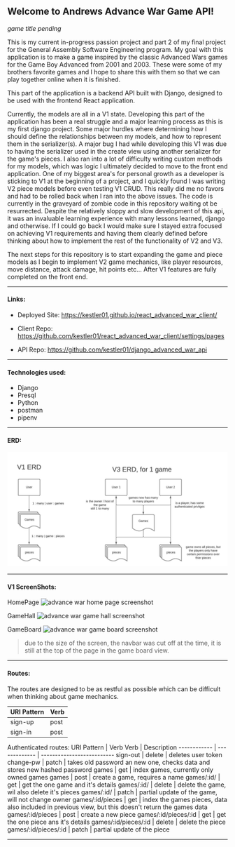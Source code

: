 <!-- Read me file -->

## Welcome to Andrews Advance War Game API!  
*game title pending*

This is my current in-progress passion project and part 2 of my final project for the General Assembly Software Engineering program. 
My goal with this application is to make a game inspired by the classic Advanced Wars games for the Game Boy Advanced from 2001 and 2003. These were some of my brothers favorite games and I hope to share this with them so that we can play together online when it is finished. 

This part of the application is a backend API built with Django, designed to be used with the frontend React application. 

Currently, the models are all in a V1 state. Developing this part of the application has been a real struggle and a major learning process as this is my first django project. 
Some major hurdles where determining how I should define the relationships between my models, and how to represent them in the serializer(s). A major bug I had while developing this V1 was due to having the serializer used in the create view using another serializer for the game's pieces. I also ran into a lot of difficulty writing custom methods for my models, which was logic I ultimately decided to move to the front end application. 
One of my biggest area's for personal growth as a developer is sticking to V1 at the beginning of a project, and I quickly found I was writing V2 piece models before even testing V1 CRUD. This really did me no favors and had to be rolled back when I ran into the above issues. The code is currently in the graveyard of zombie code in this repository waiting ot be resurrected.
Despite the relatively sloppy and slow development of this api, it was an invaluable learning experience with many lessons learned, django and otherwise. If I could go back I would make sure I stayed extra focused on achieving V1 requirements and having them clearly defined before thinking about how to implement the rest of the functionality of V2 and V3. 

The next steps for this repository is to start expanding the game and piece models as I begin to implement V2 game mechanics, like player resources, move distance, attack damage, hit points etc... 
After V1 features are fully completed on the front end.

---

#### Links:
  * Deployed Site: https://kestler01.github.io/react_advanced_war_client/

  * Client Repo: https://github.com/kestler01/react_advanced_war_client/settings/pages

  * API Repo: https://github.com/kestler01/django_advanced_war_api

---

#### Technologies used:
  * Django
  * Presql
  * Python
  * postman 
  * pipenv

---

#### ERD:
![advance war ERD](./docs/AdvanceWarERD.jpeg)

---

#### V1 ScreenShots:
HomePage
![advance war home page screenshot](./public/AdvanceWarHomePageScreenShot.jpg)

GameHall
![advance war game hall screenshot](./public/AdvanceWarGameHallScreenShot.jpg)

GameBoard
![advance war game board screenshot](./public/AdvanceWarGameBoardScreenShot.jpg)
 > due to the size of the screen, the navbar was cut off at the time, it is still at the top of the page in the game board view. 

---

#### Routes:
The routes are designed to be as restful as possible which can be difficult when thinking about game mechanics. 

URI Pattern  |	Verb
------------ | -------------
sign-up | post
sign-in | post

Authenticated routes:
URI Pattern  |	Verb	Verb   | Description
------------ | ------------- | --------------------------
sign-out | delete | deletes user token
change-pw | patch | takes old password an new one, checks data and stores new hashed password
games | get | index games, currently only owned games
games | post | create a game, requires a name
games/:id/ | get | get the one game and it's details
games/:id/ | delete | delete the game, wil also delete it's pieces
games/:id/ | patch | partial update of the game, will not change owner
games/:id/pieces | get | index the games pieces, data also included in previous view, but this doesn't return the games data
games/:id/pieces | post | create a new piece
games/:id/pieces/:id | get | get the one piece ans it's details
games/:id/pieces/:id | delete | delete the piece
games/:id/pieces/:id | patch | partial update of the piece

---
<!-- 
#### Installation Instructions:
Want to use this repository as a template for your own application? 
Start by forking and cloning this repository to your own github and remote environment.
inside your remote environment -->
